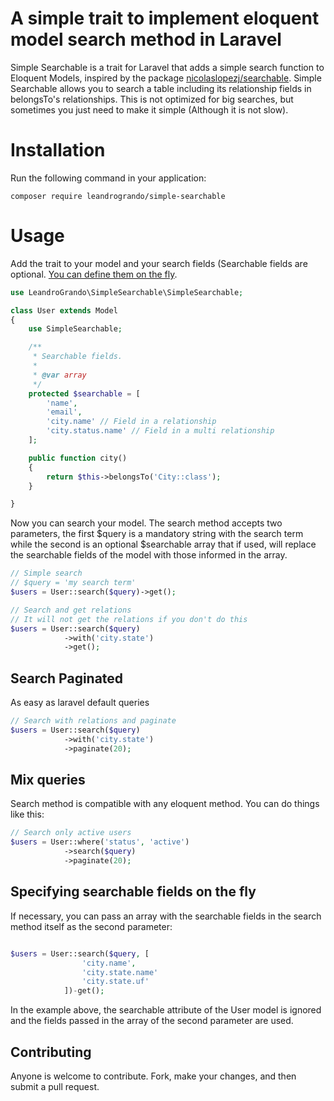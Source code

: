 A simple trait to implement eloquent model search method in Laravel
==========================================

Simple Searchable is a trait for Laravel that adds a simple search function to Eloquent Models, inspired by the package [nicolaslopezj/searchable](https://github.com/nicolaslopezj/searchable).
Simple Searchable allows you to search a table including its relationship fields in belongsTo's relationships.
This is not optimized for big searches, but sometimes you just need to make it simple (Although it is not slow).

# Installation

Run the following command in your application:

```
composer require leandrogrando/simple-searchable
```

# Usage

Add the trait to your model and your search fields (Searchable fields are optional. [You can define them on the fly](#specifying-searchable-fields-on-the-fly).

```php
use LeandroGrando\SimpleSearchable\SimpleSearchable;

class User extends Model
{
    use SimpleSearchable;

    /**
     * Searchable fields.
     *
     * @var array
     */
    protected $searchable = [
        'name',
        'email',
        'city.name' // Field in a relationship
        'city.status.name' // Field in a multi relationship
    ];

    public function city()
    {
        return $this->belongsTo('City::class');
    }

}
```

Now you can search your model. The search method accepts two parameters, the first $query is a mandatory string with the search term while the second is an optional $searchable array that if used, will replace the searchable fields of the model with those informed in the array.

```php
// Simple search
// $query = 'my search term'
$users = User::search($query)->get();

// Search and get relations
// It will not get the relations if you don't do this
$users = User::search($query)
            ->with('city.state')
            ->get();
```


## Search Paginated

As easy as laravel default queries

```php
// Search with relations and paginate
$users = User::search($query)
            ->with('city.state')
            ->paginate(20);
```

## Mix queries

Search method is compatible with any eloquent method. You can do things like this:

```php
// Search only active users
$users = User::where('status', 'active')
            ->search($query)
            ->paginate(20);
```

## Specifying searchable fields on the fly

If necessary, you can pass an array with the searchable fields in the search method itself as the second parameter:

```php

$users = User::search($query, [
                'city.name',
                'city.state.name'
                'city.state.uf'
            ])-get();
```

In the example above, the searchable attribute of the User model is ignored and the fields passed in the array of the second parameter are used.

## Contributing

Anyone is welcome to contribute. Fork, make your changes, and then submit a pull request.
